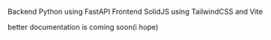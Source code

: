 Backend Python using FastAPI
Frontend SolidJS using TailwindCSS and Vite

better documentation is coming soon(i hope)
